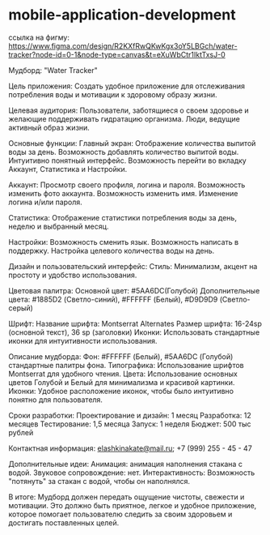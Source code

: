 # mobile-application-development
ссылка на фигму: https://www.figma.com/design/R2KXfRwQKwKgx3oY5LBGch/water-tracker?node-id=0-1&node-type=canvas&t=eXuWbCtr1IktTxsJ-0

Мудборд: "Water Tracker"

Цель приложения:
Создать удобное приложение для отслеживания потребления воды и мотивации к здоровому образу жизни.

Целевая аудитория:
Пользователи, заботящиеся о своем здоровье и желающие поддерживать гидратацию организма.
Люди, ведущие активный образ жизни.

Основные функции:
Главный экран:
Отображение количества выпитой воды за день.
Возможность добавлять количество выпитой воды.
Интуитивно понятный интерфейс.
Возможность перейти во вкладку Аккаунт, Статистика и Настройки.

Аккаунт:
Просмотр своего профиля, логина и пароля.
Возможность изменить фото аккаунта.
Возможность изменить имя.
Изменение логина и/или пароля.

Статистика:
Отображение статистики потребления воды за день, неделю и выбранный месяц.

Настройки:
Возможность сменить язык.
Возможность написать в поддержку.
Настройка целевого количества воды на день.

Дизайн и пользовательский интерфейс:
Стиль: Минимализм, акцент на простоту и удобство использования.

Цветовая палитра:
Основной цвет: #5AA6DC(Голубой)
Дополнительные цвета: #1885D2 (Светло-синий), #FFFFFF (Белый), #D9D9D9 (Светло-серый)

Шрифт:
Название шрифта: Montserrat Alternates 
Размер шрифта: 16-24sp (основной текст), 36 sp (заголовки)
Иконки: Использовать стандартные иконки для интуитивности использования.

Описание мудборда:
Фон: #FFFFFF (Белый), #5AA6DC (Голубой) стандартные палитры фона.
Типографика: Использование шрифтов Montserrat для удобного чтения.
Цвета: Использование основных цветов Голубой и Белый для минимализма и красивой картинки.
Иконки: Удобное расположение иконок, чтобы было интуитивно понятно для пользователя.

Сроки разработки:
Проектирование и дизайн: 1 месяц
Разработка: 12 месяцев
Тестирование: 1,5 месяца
Запуск: 1 неделя
Бюджет: 500 тыс рублей

Контактная информация: elashkinakate@mail.ru; +7 (999) 255 - 45 - 47

Дополнительные идеи:
Анимация: анимация наполнения стакана с водой.
Звуковое сопровождение: нет.
Интерактивность: Возможность "потянуть" за стакан с водой, чтобы он наполнялся.

В итоге:
Мудборд должен передать ощущение чистоты, свежести и мотивации. Это должно быть приятное, легкое и удобное приложение, которое помогает пользователю следить за своим здоровьем и достигать поставленных целей.
